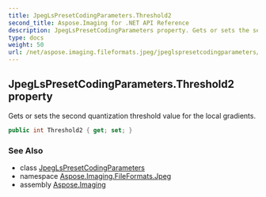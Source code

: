 ```yaml
---
title: JpegLsPresetCodingParameters.Threshold2
second_title: Aspose.Imaging for .NET API Reference
description: JpegLsPresetCodingParameters property. Gets or sets the second quantization threshold value for the local gradients
type: docs
weight: 50
url: /net/aspose.imaging.fileformats.jpeg/jpeglspresetcodingparameters/threshold2/
---
```

## JpegLsPresetCodingParameters.Threshold2 property

Gets or sets the second quantization threshold value for the local gradients.

```csharp
public int Threshold2 { get; set; }
```

### See Also

* class [JpegLsPresetCodingParameters](../)
* namespace [Aspose.Imaging.FileFormats.Jpeg](../../jpeglspresetcodingparameters/)
* assembly [Aspose.Imaging](../../../)


